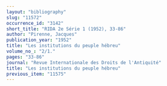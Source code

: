 ```yaml
---
layout: "bibliography"
slug: "11572"
occurrence_id: "3142"
short_title: "RIDA 2e Série 1 (1952), 33-86"
author: "Pirenne, Jacques"
publication_year: "1952"
title: "Les institutions du peuple hébreu"
volume_no_: "2/1."
pages: "33-86"
journal: "Revue Internationale des Droits de l'Antiquité"
title: "Les institutions du peuple hébreu"
previous_item: "11575"
---
```

